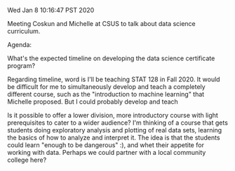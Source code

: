 Wed Jan  8 10:16:47 PST 2020

Meeting Coskun and Michelle at CSUS to talk about data science curriculum.

Agenda:

What's the expected timeline on developing the data science certificate program?

Regarding timeline, word is I'll be teaching STAT 128 in Fall 2020.
It would be difficult for me to simultaneously develop and teach a completely different course, such as the "introduction to machine learning" that Michelle proposed.
But I could probably develop and teach 

Is it possible to offer a lower division, more introductory course with light prerequisites to cater to a wider audience?
I'm thinking of a course that gets students doing exploratory analysis and plotting of real data sets, learning the basics of how to analyze and interpret it.
The idea is that the students could learn "enough to be dangerous" :), and whet their appetite for working with data.
Perhaps we could partner with a local community college here?



